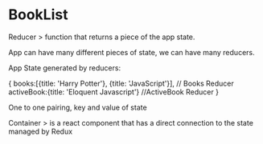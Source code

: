 # BookList

Reducer > function that returns a piece of the app state.

App can have many different pieces of state, we can have many reducers.

App State generated by reducers:

{
  books:[{title: 'Harry Potter'}, {title: 'JavaScript'}], // Books Reducer
  activeBook:{title: 'Eloquent Javascript'} //ActiveBook Reducer
}

One to one pairing, key and value of state

Container > is a react component that has a direct connection to the state managed by Redux
